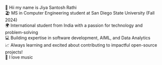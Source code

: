 👋 Hii my name is Jiya Santosh Rathi </br>
🏖️ MS in Computer Engineering student at San Diego State University (Fall 2024) </br>
🌍 International student from India with a passion for technology and problem-solving </br>
💻 Building expertise in software development, AIML, and Data Analytics </br>
📈 Always learning and excited about contributing to impactful open-source projects! </br>
💽 I love music </br>
